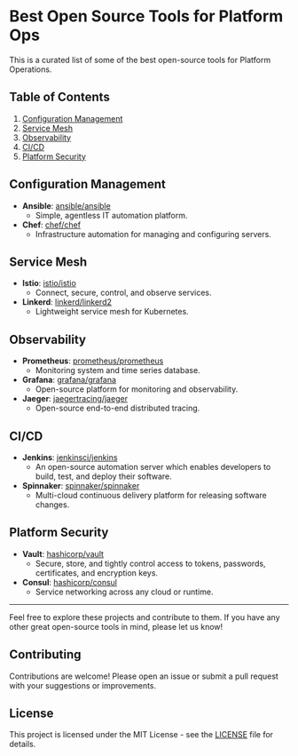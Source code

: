 # Best Open Source Tools for Platform Ops

This is a curated list of some of the best open-source tools for Platform Operations.

## Table of Contents

1. [Configuration Management](#configuration-management)
2. [Service Mesh](#service-mesh)
3. [Observability](#observability)
4. [CI/CD](#cicd)
5. [Platform Security](#platform-security)

## Configuration Management

- **Ansible**: [ansible/ansible](https://github.com/ansible/ansible)
  - Simple, agentless IT automation platform.
- **Chef**: [chef/chef](https://github.com/chef/chef)
  - Infrastructure automation for managing and configuring servers.

## Service Mesh

- **Istio**: [istio/istio](https://github.com/istio/istio)
  - Connect, secure, control, and observe services.
- **Linkerd**: [linkerd/linkerd2](https://github.com/linkerd/linkerd2)
  - Lightweight service mesh for Kubernetes.

## Observability

- **Prometheus**: [prometheus/prometheus](https://github.com/prometheus/prometheus)
  - Monitoring system and time series database.
- **Grafana**: [grafana/grafana](https://github.com/grafana/grafana)
  - Open-source platform for monitoring and observability.
- **Jaeger**: [jaegertracing/jaeger](https://github.com/jaegertracing/jaeger)
  - Open-source end-to-end distributed tracing.

## CI/CD

- **Jenkins**: [jenkinsci/jenkins](https://github.com/jenkinsci/jenkins)
  - An open-source automation server which enables developers to build, test, and deploy their software.
- **Spinnaker**: [spinnaker/spinnaker](https://github.com/spinnaker/spinnaker)
  - Multi-cloud continuous delivery platform for releasing software changes.

## Platform Security

- **Vault**: [hashicorp/vault](https://github.com/hashicorp/vault)
  - Secure, store, and tightly control access to tokens, passwords, certificates, and encryption keys.
- **Consul**: [hashicorp/consul](https://github.com/hashicorp/consul)
  - Service networking across any cloud or runtime.

---

Feel free to explore these projects and contribute to them. If you have any other great open-source tools in mind, please let us know!

## Contributing

Contributions are welcome! Please open an issue or submit a pull request with your suggestions or improvements.

## License

This project is licensed under the MIT License - see the [LICENSE](LICENSE) file for details.
